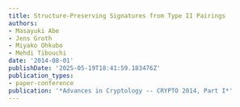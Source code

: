 ```yaml
---
title: Structure-Preserving Signatures from Type II Pairings
authors:
- Masayuki Abe
- Jens Groth
- Miyako Ohkubo
- Mehdi Tibouchi
date: '2014-08-01'
publishDate: '2025-05-19T18:41:59.183476Z'
publication_types:
- paper-conference
publication: '*Advances in Cryptology -- CRYPTO 2014, Part I*'
---
```

